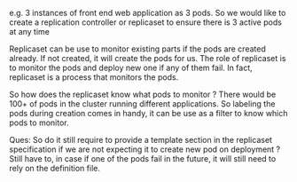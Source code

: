 e.g. 3 instances of front end web application as 3 pods.
So we would like to create a replication controller or replicaset to ensure there is 3 active pods at any time

Replicaset can be use to monitor existing parts if the pods are created already. If not created, it will create the pods for us. The role of replicaset is to monitor the pods and deploy new one if any of them fail. In fact, replicaset is a process that monitors the pods.

So how does the replicaset know what pods to monitor ? There would be 100+ of pods in the cluster running different applications. So labeling the pods during creation comes in handy, it can be use as a filter to know which pods to monitor.

Ques: So do it still require to provide a template section in the replicaset specification if we are not expecting it to create new pod on deployment ?
Still have to, in case if one of the pods fail in the future, it will still need to rely on the definition file.
